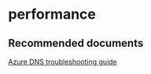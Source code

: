 <properties
	pageTitle="performance"
	description="performance"
	service="microsoft.network"
	resource="dns"
	authors="radwiv"
	selfHelpType="generic"
	supportTopicIds="32560536"
	resourceTags=""
	productPesIds="15804"
	cloudEnvironments="public"
/>

# performance

## **Recommended documents**
[Azure DNS troubleshooting guide](https://docs.microsoft.com/azure/dns/dns-troubleshoot)
